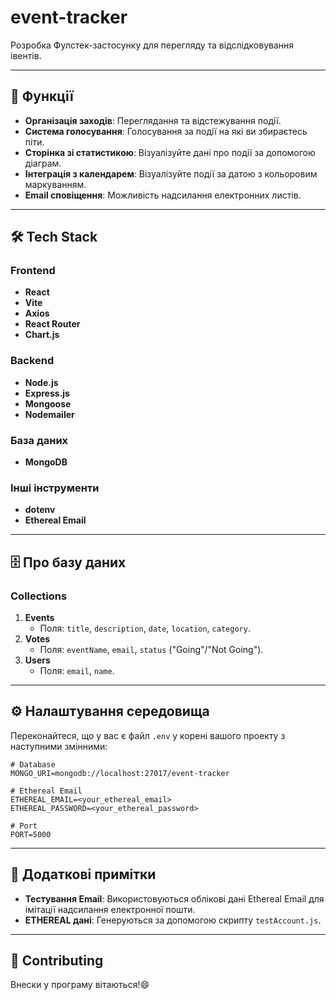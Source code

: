# event-tracker
Розробка Фулстек-застосунку для перегляду та відслідковування івентів.

---

## 🚀 Функції
- **Організація заходів**: Переглядання та відстежування події.
- **Система голосування**: Голосування за події на які ви збираєтесь піти.
- **Сторінка зі статистикою**: Візуалізуйте дані про події за допомогою діаграм.
- **Інтеграція з календарем**: Візуалізуйте події за датою з кольоровим маркуванням.
- **Email cповіщення**: Можливість надсилання електронних листів.

---

## 🛠️ Tech Stack

### **Frontend**
- **React**
- **Vite**
- **Axios**
- **React Router**
- **Chart.js**

### **Backend**
- **Node.js**
- **Express.js**
- **Mongoose**
- **Nodemailer**

### **База даних**
- **MongoDB**

### **Інші інструменти**
- **dotenv**
- **Ethereal Email**

---

## 🗄️ Про базу даних

### Collections
1. **Events**
   - Поля: `title`, `description`, `date`, `location`, `category`.
2. **Votes**
   - Поля: `eventName`, `email`, `status` ("Going"/"Not Going").
3. **Users**
   - Поля: `email`, `name`.

---

## ⚙️ Налаштування середовища

Переконайтеся, що у вас є файл `.env` у корені вашого проекту з наступними змінними:

```plaintext
# Database
MONGO_URI=mongodb://localhost:27017/event-tracker

# Ethereal Email
ETHEREAL_EMAIL=<your_ethereal_email>
ETHEREAL_PASSWORD=<your_ethereal_password>

# Port
PORT=5000
```

---

## 🌟 Додаткові примітки
- **Тестування Email**: Використовуються облікові дані Ethereal Email для імітації надсилання електронної пошти.
- **ETHEREAL дані**: Генеруються за допомогою скрипту `testAccount.js`.

---

## 📧 Contributing
Внески у програму вітаються!😄
